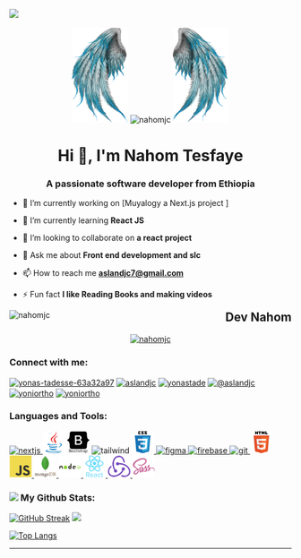 

![](https://camo.githubusercontent.com/992babdffd8c74a1502de375fbdf7e4d54773242/68747470733a2f2f6d656469612e67697068792e636f6d2f6d656469612f53576f536b4e36447854737a71494b4571762f67697068792e676966)


<div align="center">
  <img height="170px" width="100" src="assets/left.png">
  <img src="https://github-readme-stats.vercel.app/api?username=nahomjc&theme=discord_old_blurple&show_icons=true&locale=en" alt="nahomjc" height="150px"/>
  <img height="170px" width="100" src="assets/right.png">
</div>


<h1 align="center">Hi 👋, I'm Nahom Tesfaye</h1>  

<h3 align="center">A passionate software developer from Ethiopia</h3>

- 🔭 I’m currently working on [Muyalogy a Next.js project ]

- 🌱 I’m currently learning **React JS**

- 👯 I’m looking to collaborate on **a react project**

- 💬 Ask me about **Front end development and slc**

- 📫 How to reach me **aslandjc7@gmail.com**



- ⚡ Fun fact **I like Reading Books and making videos**
<div>
  <img align="left" src="https://visitcount.itsvg.in/api?id=nahomjc&icon=0&color=0" alt="nahomjc" />
  <h2 align="right" style="margin-top: 0px">Dev Nahom</h2>
</div>

<p align="center">
   <a href="https://github.com/nahomjc">
      <img src="https://github-profile-trophy.vercel.app/?username=nahomjc&margin-w=15&margin-h=15&theme=gitdimmed" alt="nahomjc" />
   </a>
</p>


<h3 align="left">Connect with me:</h3>
<p align="left">

<a href="https://www.linkedin.com/in/nahom-jc-35b97420b/" target="blank"><img align="center" src="https://raw.githubusercontent.com/rahuldkjain/github-profile-readme-generator/master/src/images/icons/Social/linked-in-alt.svg" alt="yonas-tadesse-63a32a97" height="30" width="40" /></a>
<a href="https://codesandbox.io/u/nahomjc" target="blank"><img align="center" src="https://cdn.jsdelivr.net/npm/simple-icons@3.0.1/icons/codesandbox.svg" alt="aslandjc" height="30" width="40" /></a>
<a href="https://dribbble.com/yonastade" target="blank"><img align="center" src="https://raw.githubusercontent.com/rahuldkjain/github-profile-readme-generator/master/src/images/icons/Social/dribbble.svg" alt="yonastade" height="30" width="40" /></a>
<a href="https://medium.com/@aslandjc7" target="blank"><img align="center" src="https://raw.githubusercontent.com/rahuldkjain/github-profile-readme-generator/master/src/images/icons/Social/medium.svg" alt="@aslandjc" height="30" width="40" /></a>
<a href="https://www.codechef.com/users/yoniortho" target="blank"><img align="center" src="https://cdn.jsdelivr.net/npm/simple-icons@3.1.0/icons/codechef.svg" alt="yoniortho" height="30" width="40" /></a>
<a href="https://www.hackerrank.com/yoniortho" target="blank"><img align="center" src="https://raw.githubusercontent.com/rahuldkjain/github-profile-readme-generator/master/src/images/icons/Social/hackerrank.svg" alt="yoniortho" height="30" width="40" /></a>
</p>

<h3 align="left">Languages and Tools:</h3>

<p align="left"> <a href="https://getbootstrap.com" target="_blank" rel="noreferrer">
  <a href="https://nextjs.org/" target="_blank"> <img src="https://camo.githubusercontent.com/affcb4d381c3f7305bd0598b9d426c17fdfc2bd7cd7f45352001834ab25f66bc/687474703a2f2f7265732e636c6f7564696e6172792e636f6d2f756e69636f646576656c6f7065722f696d6167652f75706c6f61642f76313532343737363736342f6e6578742d6a736c6f676f2e737667" alt="nextjs" width="40" height="40"/> </a>
  <img src="https://raw.githubusercontent.com/devicons/devicon/master/icons/java/java-original.svg" alt="java" width="40" height="40"/> </a><img src="https://raw.githubusercontent.com/devicons/devicon/master/icons/bootstrap/bootstrap-plain-wordmark.svg" alt="bootstrap" width="40" height="40"/>
  <img src="https://www.vectorlogo.zone/logos/tailwindcss/tailwindcss-icon.svg" alt="tailwind" width="40" height="40"/> </a> <a href="https://www.typescriptlang.org/" target="_blank"></a> <a href="https://www.w3schools.com/css/" target="_blank" rel="noreferrer"> <img src="https://raw.githubusercontent.com/devicons/devicon/master/icons/css3/css3-original-wordmark.svg" alt="css3" width="40" height="40"/> </a> <a href="https://www.figma.com/" target="_blank" rel="noreferrer"> <img src="https://www.vectorlogo.zone/logos/figma/figma-icon.svg" alt="figma" width="40" height="40"/> </a> <a href="https://camo.githubusercontent.com/affcb4d381c3f7305bd0598b9d426c17fdfc2bd7cd7f45352001834ab25f66bc/687474703a2f2f7265732e636c6f7564696e6172792e636f6d2f756e69636f646576656c6f7065722f696d6167652f75706c6f61642f76313532343737363736342f6e6578742d6a736c6f676f2e737667" target="_blank" rel="noreferrer"> <img src="https://www.vectorlogo.zone/logos/firebase/firebase-icon.svg" alt="firebase" width="40" height="40"/> </a> <a href="https://git-scm.com/" target="_blank" rel="noreferrer"> <img src="https://www.vectorlogo.zone/logos/git-scm/git-scm-icon.svg" alt="git" width="40" height="40"/> </a> <a href="https://www.w3.org/html/" target="_blank" rel="noreferrer"> <img src="https://raw.githubusercontent.com/devicons/devicon/master/icons/html5/html5-original-wordmark.svg" alt="html5" width="40" height="40"/> </a> <a href="https://developer.mozilla.org/en-US/docs/Web/JavaScript" target="_blank" rel="noreferrer"> <img src="https://raw.githubusercontent.com/devicons/devicon/master/icons/javascript/javascript-original.svg" alt="javascript" width="40" height="40"/> </a> <a href="https://www.mongodb.com/" target="_blank" rel="noreferrer"> <img src="https://raw.githubusercontent.com/devicons/devicon/master/icons/mongodb/mongodb-original-wordmark.svg" alt="mongodb" width="40" height="40"/> </a> <a href="https://nodejs.org" target="_blank" rel="noreferrer"> <img src="https://raw.githubusercontent.com/devicons/devicon/master/icons/nodejs/nodejs-original-wordmark.svg" alt="nodejs" width="40" height="40"/> </a> <a href="https://reactjs.org/" target="_blank" rel="noreferrer"> <img src="https://raw.githubusercontent.com/devicons/devicon/master/icons/react/react-original-wordmark.svg" alt="react" width="40" height="40"/> </a> <a href="https://redux.js.org" target="_blank" rel="noreferrer"> <img src="https://raw.githubusercontent.com/devicons/devicon/master/icons/redux/redux-original.svg" alt="redux" width="40" height="40"/> </a> <a href="https://sass-lang.com" target="_blank" rel="noreferrer"> <img src="https://raw.githubusercontent.com/devicons/devicon/master/icons/sass/sass-original.svg" alt="sass" width="40" height="40"/> </a> </p>
 


### <img src='https://media1.giphy.com/media/du3J3cXyzhj75IOgvA/giphy.gif?cid=ecf05e47x2g034i9pzwtzzsd3xgg2w9nr94t4tflbbgo3008&rid=giphy.gif' width='25' /> My Github Stats:


[![GitHub Streak](https://github-readme-streak-stats.herokuapp.com/?user=nahomjc&theme=dark)](https://git.io/streak-stats)
![](https://github-readme-stats.vercel.app/api/top-langs/?username=nahomjc&theme=dark&hide_border=false&include_all_commits=false&count_private=true&layout=compact)
 
[![Top Langs](https://github-readme-stats.vercel.app/api/top-langs/?username=nahomjc&layout=compact&text_color=daf7dc&bg_color=151515&hide=css,html,php)](https://github.com/anuraghazra/github-readme-stats)
****


<!--START_SECTION:waka-->

<!--END_SECTION:waka-->
